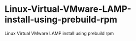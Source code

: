 # Linux-Virtual-VMware-LAMP-install-using-prebuild-rpm
Linux Virtual VMware LAMP install using prebuild rpm
